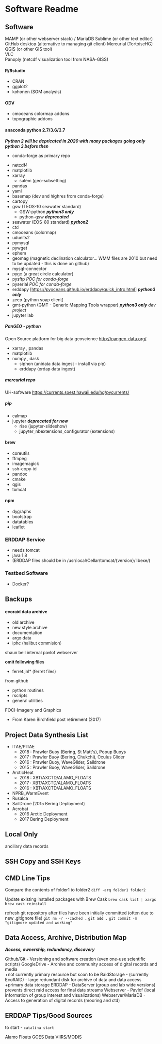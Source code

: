 Software Readme
=============

Software
--------

MAMP (or other webserver stack)  / MariaDB
Sublime (or other text editor)   
GitHub desktop (alternative to managing git client)
Mercurial (TortoiseHG)   
QGIS (or other GIS tool)   
VLC   
Panoply  (netcdf visualization tool from NASA-GISS)

#### R/Rstudio
- CRAN
- ggplot2
- kohonen (SOM analysis)

#### ODV
- cmoceans colormap addons
- topographic addons

#### anaconda python   2.7/3.6/3.7
***Python 2 will be depricated in 2020 with many packages going only python 3 before then***
+ conda-forge as primary repo
- netcdf4
- matplotlib
- xarray
	- salem (geo-subsetting)
- pandas
- yaml
- basemap (dev and highres from conda-forge)
- cartopy
- gsw (TEOS-10 seawater standard)
	- GSW-python ***python3 only***
	- python-gsw ***deprecated***
- seawater (EOS-80 standard) ***python2***
- ctd
- cmoceans (colormap)
- udunits2
- pymysql
- pywget
- ephem
- geomag (magnetic declination calculator... WMM files are 2010 but need to be updated - this is done on github)
- mysql-connector
- pygc (a great circle calculator)
- pysftp *POC for conda-forge*
- pyserial *POC for conda-forge*
- erddapy [https://pyoceans.github.io/erddapy/quick_intro.html] ***python3 only***
- zeep (python soap client)
- gmt-python (GMT - Generic Mapping Tools wrapper) ***python3 only*** _dev project_
- jupyter lab

##### PanGEO - python
Open Source platform for big data geoscience http://pangeo-data.org/
- xarray , pandas
- matplotlib
- numpy , dask
	- siphon (unidata data ingest - install via pip)
	- erddapy (erdap data ingest)

##### mercurial repo
UH-software https://currents.soest.hawaii.edu/hg/pycurrents/

##### pip
- calmap
- jupyter ***deprecated for now***
	- rise (jupyter-slideshow)
	- jupyter_nbextensions_configurator (extensions)

#### brew
- coreutils
- ffmpeg
- imagemagick
- ssh-copy-id
- pandoc
- cmake
- qgis
- tomcat

#### npm
- dygraphs
- bootstrap
- datatables
- leaflet

### ERDDAP Service
- needs tomcat
- java 1.8
- (ERDDAP files should be in /usr/local/Cellar/tomcat/{version}/libexe/)

### Testbed Software
- Docker?

Backups
-------

#### ecoraid data archive
- old archive
- new style archive
- documentation
- argo data
- iphc (halibut commision)

shaun bell internal pavlof webserver

**omit following files**  
- ferret.jnl* (ferret files)

from github  
- python routines
- rscripts
- general utilities

FOCI-Imagery and Graphics  
- From Karen Birchfield post retirement (2017)

Project Data Synthesis List
---------------------------

+ ITAE/PITAE
	- 2018 : Prawler Buoy (Bering, St Matt's), Popup Buoys
	- 2017 : Prawler Buoy (Bering, Chukchi), Oculus Glider
	- 2016 : Prawler Buoy, WaveGlider, Saildrone
	- 2015 : Prawler Buoy, WaveGlider, Saildrone
+ ArcticHeat
	- 2018 : XBT/AXCTD/ALAMO_FLOATS
	- 2017 : XBT/AXCTD/ALAMO_FLOATS
	- 2016 : XBT/AXCTD/ALAMO_FLOATS
+ NPRB_WarmEvent
+ Rusalca
+ SailDrone (2015 Bering Deployment)
+ Acrobat
	- 2016 Arctic Deployment
	- 2017 Bering Deployment

Local Only
----------

ancillary data records

SSH Copy and SSH Keys
---------------------

CMD Line Tips
-------------

Compare the contents of folder1 to folder2
	`diff -arq folder1 folder2`

Update existing installed packages with Brew Cask
	`brew cask list | xargs brew cask reinstall`

refresh git repository after files have been initially committed (often due to new .gitignore file)
	`git rm -r --cached .`
	`git add .`
	`git commit -m "gitignore updated and working"`


Data Access, Archive, Distribution Map  
--------------------------------------

***Access, ownership, redundancy, discovery***

Github/Git - Versioning and software creation (even one-use scientific scripts)
GoogleDrive - Archive and community access of digital records and media   
+not currently primary resource but soon to be
RaidStorage - (currently EcoRAID) - large redundant disk for archive of data and data access  
+primary data storage
ERDDAP - DataServer (group and lab wide versions) prevents direct raid access for final data streams
Webserver - Pavlof (local information of group interest and visualizations)
Webserver/MariaDB - Access to generation of digital records (mooring and ctd)   

ERDDAP Tips/Good Sources
------------------------

to start - `catalina start`

Alamo Floats
GOES Data
VIIRS/MODIS

